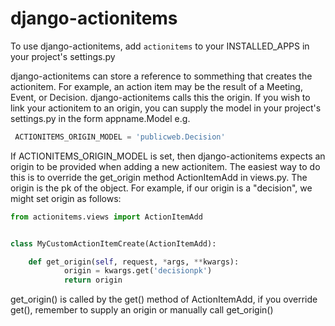 django-actionitems
==================

To use django-actionitems, add <code>actionitems</code> to your INSTALLED_APPS in your project's settings.py

django-actionitems can store a reference to sommething that creates the actionitem. For example, an action item may be the result of a Meeting, Event, or Decision. django-actionitems calls this the origin. If you wish to link your actionitem to an origin, you can supply the model in your project's settings.py in the form appname.Model e.g.

```python
 ACTIONITEMS_ORIGIN_MODEL = 'publicweb.Decision'
``` 
If ACTIONITEMS_ORIGIN_MODEL is set, then django-actionitems expects an origin to be provided when adding a new actionitem. The easiest way to do this is to override the get_origin method ActionItemAdd in views.py.
The origin is the pk of the object. For example, if our origin is a "decision", we might set origin as follows: 
```python
from actionitems.views import ActionItemAdd


class MyCustomActionItemCreate(ActionItemAdd):

    def get_origin(self, request, *args, **kwargs):
            origin = kwargs.get('decisionpk')
            return origin
``` 
get_origin() is called by the get() method of ActionItemAdd, if you override get(), remember to supply an origin or manually call get_origin()
